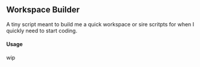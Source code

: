 ## Workspace Builder

A tiny script meant to build me a quick workspace or sire
scritpts for when I quickly need to start coding.

#### Usage
wip
